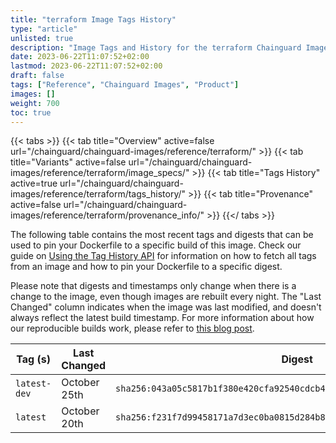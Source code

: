 ```yaml
---
title: "terraform Image Tags History"
type: "article"
unlisted: true
description: "Image Tags and History for the terraform Chainguard Image"
date: 2023-06-22T11:07:52+02:00
lastmod: 2023-06-22T11:07:52+02:00
draft: false
tags: ["Reference", "Chainguard Images", "Product"]
images: []
weight: 700
toc: true
---
```


{{< tabs >}}
{{< tab title="Overview" active=false url="/chainguard/chainguard-images/reference/terraform/" >}}
{{< tab title="Variants" active=false url="/chainguard/chainguard-images/reference/terraform/image_specs/" >}}
{{< tab title="Tags History" active=true url="/chainguard/chainguard-images/reference/terraform/tags_history/" >}}
{{< tab title="Provenance" active=false url="/chainguard/chainguard-images/reference/terraform/provenance_info/" >}}
{{</ tabs >}}

The following table contains the most recent tags and digests that can be used to pin your Dockerfile to a specific build of this image. Check our guide on [Using the Tag History API](/chainguard/chainguard-images/using-the-tag-history-api/) for information on how to fetch all tags from an image and how to pin your Dockerfile to a specific digest.

Please note that digests and timestamps only change when there is a change to the image, even though images are rebuilt every night. The "Last Changed" column indicates when the image was last modified, and doesn't always reflect the latest build timestamp. For more information about how our reproducible builds work, please refer to [this blog post](https://www.chainguard.dev/unchained/reproducing-chainguards-reproducible-image-builds).

| Tag (s)       | Last Changed | Digest                                                                    |
|---------------|--------------|---------------------------------------------------------------------------|
|  `latest-dev` | October 25th | `sha256:043a05c5817b1f380e420cfa92540cdcb4b22fd5e9a9d7ee80210dda90925ca6` |
|  `latest`     | October 20th | `sha256:f231f7d99458171a7d3ec0ba0815d284b8a835c9a59d8263912c955cf60812a6` |

